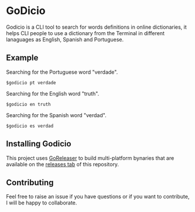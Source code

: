# GoDicio

Godicio is a CLI tool to search for words definitions in online dictionaries, it helps CLI people to use a dictionary from the Terminal in different lanaguages as English, Spanish and Portuguese.
	
## Example
	
Searching for the Portuguese word "verdade".

```
$godicio pt verdade
```

Searching for the English word "truth".

```
$godicio en truth
```

Searching for the Spanish word "verdad".

```
$godicio es verdad
```

## Installing Godicio

This project uses [GoReleaser](https://goreleaser.com/) to build multi-platform bynaries that are available on the [releases tab](https://github.com/tavaresrodrigo/godicio/releases) of this repository. 

## Contributing

Feel free to raise an issue if you have questions or if you want to contribute, I will be happy to collaborate. 